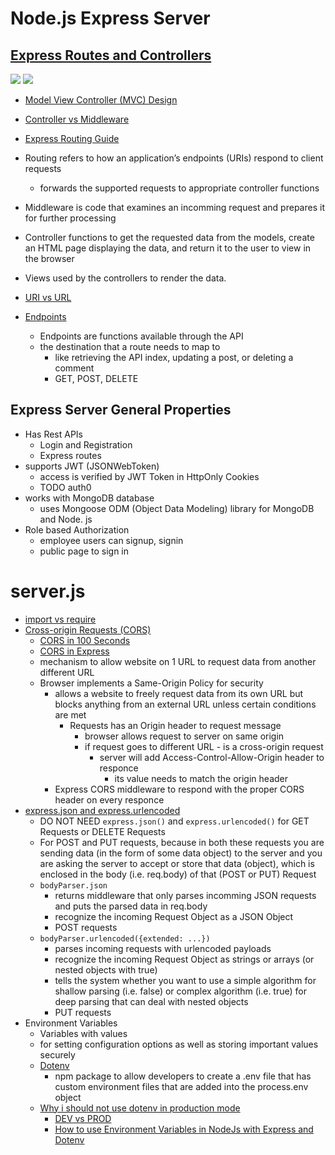 # Node.js Express Server
## [Express Routes and Controllers](https://developer.mozilla.org/en-US/docs/Learn/Server-side/*Express_Nodejs/routes)
![](https://i.imgur.com/0brzKNe.png)
![](https://i.imgur.com/VZdyPL5.png)
* [Model View Controller (MVC) Design](https://stackoverflow.com/questions/11066958/in-the-model-view-controller-principle-what-is-the-frontend-and-what-is-the-bac)
* [Controller vs Middleware](https://stackoverflow.com/questions/57274465/whats-the-difference-between-a-controller-and-a-middleware)
* [Express Routing Guide](https://expressjs.com/en/guide/routing.html)

* Routing refers to how an application’s endpoints (URIs) respond to client requests
    * forwards the supported requests to appropriate controller functions
* Middleware is code that examines an incomming request and prepares it for further processing
* Controller functions to get the requested data from the models, create an HTML page displaying the data, and return it to the user to view in the browser
* Views used by the controllers to render the data.
* [URI vs URL](https://danielmiessler.com/study/difference-between-uri-url/)
* [Endpoints](https://developer.wordpress.org/rest-api/extending-the-rest-api/routes-and-endpoints/#overview)
    * Endpoints are functions available through the API
    * the destination that a route needs to map to
        * like retrieving the API index, updating a post, or deleting a comment
        * GET, POST, DELETE

## Express Server General Properties
* Has Rest APIs
    * Login and Registration
    * Express routes
* supports JWT (JSONWebToken)
    * access is verified by JWT Token in HttpOnly Cookies
    * TODO auth0
* works with MongoDB database 
    * uses Mongoose ODM (Object Data Modeling) library for  MongoDB and Node. js
* Role based Authorization
    * employee users can signup, signin
    * public page to sign in

# server.js
* [import vs require](https://www.geeksforgeeks.org/difference-between-node-js-require-and-es6-import-and-export/#:~:text=Require%20is%20Non%2Dlexical%2C%20it,the%20beginning%20of%20the%20file.)
* [Cross-origin Requests (CORS)](https://developer.mozilla.org/en-US/docs/Web/HTTP/CORS)
    * [CORS in 100 Seconds](https://www.youtube.com/watch?v=4KHiSt0oLJ0)
    * [CORS in Express](https://www.section.io/engineering-education/how-to-use-cors-in-nodejs-with-express/)
    * mechanism to allow website on 1 URL to request data from another different URL
    * Browser implements a Same-Origin Policy for security
        * allows a website to freely request data from its own URL but blocks anything from an external URL unless certain conditions are met
            * Requests has an Origin header to request message
                * browser allows request to server on same origin
                * if request goes to different URL - is a cross-origin request
                    * server will add Access-Control-Allow-Origin header to responce 
                        * its value needs to match the origin header
        * Express CORS middleware to respond with the proper CORS header on every responce
* [express.json and express.urlencoded](https://stackoverflow.com/questions/23259168/what-are-express-json-and-express-urlencoded)
    *  DO NOT NEED `express.json()` and `express.urlencoded()` for GET Requests or DELETE Requests
    * For POST and PUT requests, because in both these requests you are sending data (in the form of some data object) to the server and you are asking the server to accept or store that data (object), which is enclosed in the body (i.e. req.body) of that (POST or PUT) Request
    * `bodyParser.json`
        * returns middleware that only parses incomming JSON requests and puts the parsed data in req.body
        * recognize the incoming Request Object as a JSON Object
        * POST requests
    * `bodyParser.urlencoded({extended: ...})`
        * parses incoming requests with urlencoded payloads
        * recognize the incoming Request Object as strings or arrays (or nested objects with true)
        * tells the system whether you want to use a simple algorithm for shallow parsing (i.e. false) or complex algorithm (i.e. true) for deep parsing that can deal with nested objects
        * PUT requests
* Environment Variables
    * Variables with values
    * for setting configuration options as well as storing important values securely
    * [Dotenv](https://www.npmjs.com/package/dotenv)
        * npm package to allow developers to create a .env file that has custom environment files that are added into the process.env object
    * [Why i should not use dotenv in production mode](https://stackoverflow.com/questions/67604414/why-i-should-not-use-dotenv-in-production-mode)
        * [DEV vs PROD](https://nodejs.dev/en/learn/nodejs-the-difference-between-development-and-production/)
        * [How to use Environment Variables in NodeJs with Express and Dotenv](https://www.mickpatterson.com.au/blog/how-to-use-environment-variables-in-nodejs-with-express-and-dotenv)